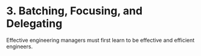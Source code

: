 # 3. Batching, Focusing, and Delegating

Effective engineering managers must first learn to be effective and efficient engineers.
